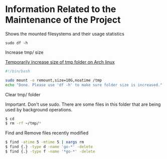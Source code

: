 # Information Related to the Maintenance of the Project


Shows the mounted filesystems and their usage statistics

`sudo df -h`

Increase tmp/ size

[Temporarily increase size of tmp folder on Arch linux](https://gist.github.com/ertseyhan/618ab7998bdb66fd6c58)

```bash
#!/bin/bash

sudo mount -o remount,size=10G,noatime /tmp
echo "Done. Please use 'df -h' to make sure folder size is increased."
```

Clear tmp/ folder

Important. Don't use sudo. There are some files in this folder that are being used by background operations.
```bash
$ cd
$ rm -rf ~/tmp/*
```

Find and Remove files recently modified

```bash
$ find -atime 5 -mtime 5 | xargs rm
$ find {.} -type d -name 'go-*' -delete
$ find {.} -type f -name '*go-*' -delete

```

